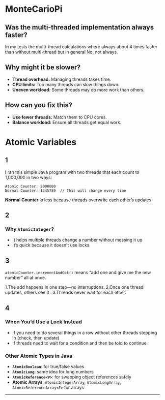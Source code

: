 # MonteCarioPi
## Was the multi-threaded implementation always faster?

In my tests the multi-thread calculations where always about 4 times faster than without multi-thread
but in general No, not always.

## Why might it be slower?
- **Thread overhead:** Managing threads takes time.
- **CPU limits:** Too many threads can slow things down.
- **Uneven workload:** Some threads may do more work than others.

## How can you fix this?
- **Use fewer threads:** Match them to CPU cores.
- **Balance workload:** Ensure all threads get equal work.  

# Atomic Variables 
## 1
I ran this simple Java program with two threads that each count to 1,000,000 in two ways:

```
Atomic Counter: 2000000
Normal Counter: 1345789  // This will change every time
```
**Normal Counter** is less because threads overwrite each other’s updates
## 2
### Why `AtomicInteger`?

* It helps multiple threads change a number without messing it up
* It’s quick because it doesn’t use locks

## 3
 `atomicCounter.incrementAndGet()` means “add one and give me the new number” all at once.

1.The add happens in one step—no interruptions.
2.Once one thread updates, others see it .
3.Threads never wait for each other.

## 4
### When You’d Use a Lock Instead

* If you need to do several things in a row without other threads stepping in (check, then update)
* If threads need to wait for a condition and then be told to continue.

### Other Atomic Types in Java

* **`AtomicBoolean`**: for true/false values
* **`AtomicLong`**: same idea for long numbers
* **`AtomicReference<V>`**: for swapping object references safely
* **Atomic Arrays**: `AtomicIntegerArray`, `AtomicLongArray`, `AtomicReferenceArray<E>` for arrays

---





